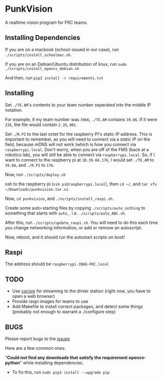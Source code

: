 # PunkVision

A realtime vision program for FRC teams.

## Installing Dependencies

If you are on a macbook (school-issued in our case), run `./scripts/install_schoolmac.sh`.

If you are on an Debian/Ubuntu distribution of linux, run `sudo ./scripts/install_opencv_debian.sh`

And then, run `pip3 install -r requirements.txt`


## Installing

Set `./TE.AM`'s contents to your team number seperated into the middle IP notation.

For example, if my team number was `3966`, `./TE.AM` contains `39.66`. If it were `235`, the file would contain `2.35`, etc.

Set `./R.PI` to the last octet for the raspberry PI's static IP address. This is important to remember, as you will need to connect via a static IP on the field, because mDNS will not work (which is how you connect via `raspberrypi.local`. Don't worry, when you are off of the FMS (back at a robotics lab), you will still be able to connect via `raspberrypi.local`. So, if I want to connect to the raspberry pi at `10.39.66.176`, I would set `./TE.AM` to `39.66`, and `./R.PI` to `176`.

Now, run `./scripts/deploy.sh`

ssh to the raspberry pi (`ssh pi@raspberrypi.local`), then `cd ~/`, and `tar xfv ~/Downloads/punkvision.tar.xz`.

Now, `cd punkvision`, and `./scripts/install_raspi.sh`.

Create some auto-starting files by copying `./scripts/auto_nothing` to something that starts with `auto_`. i.e. `./scripts/auto_ABC.sh`.

After this, run `./scripts/update_raspi.sh`. You will need to do this each time you change networking information, or add or remove an autoscript.

Now, reboot, and it should run the autostart scripts on boot!

## Raspi

The address should be `raspberrypi-3966-FRC.local`


## TODO

  + Use [cscore](http://robotpy.readthedocs.io/en/stable/vision/other.html) for streaming to the driver station (right now, you have to open a web browser)
  + Provide raspi images for teams to use
  + Add Makefile to install correct packages, and detect some things (probably not enough to warrant a ./configure step)


## BUGS

Please report bugs to the [issues](https://github.com/LN-STEMpunks/PunkVision/issues)

Here are a few common ones:

"**Could not find any downloads that satisfy the requirement opencv-python**" while installing dependencies.

  * To fix this, run `sudo pip3 install --upgrade pip`

